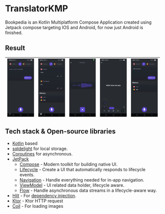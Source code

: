 # TranslatorKMP
Bookpedia is an Kotlin Multiplatform Compose Application created using Jetpack compose targeting IOS and Android, for now just Android is finished.

## Result

| ![Home](previews/home.jpg) | ![Tranlated](previews/translated.jpg) | ![VoiceToText](previews/voiceToText.jpg) | ![ResultVoiceToText](previews/resultVoiceToText.jpg) | ![BackToHome](previews/backToHome.jpg) |
|:----------------:|:----------------:|:----------------:|:----------------:|:----------------:|

## Tech stack & Open-source libraries
- [Kotlin](https://kotlinlang.org/) based
- [sqldelight](https://github.com/sqldelight/sqldelight) for local storage. 
- [Coroutines](https://kotlinlang.org/docs/reference/coroutines-overview.html) for asynchronous.
- [JetPack](https://developer.android.com/jetpack)
    - [Compose](https://developer.android.com/jetpack/compose) - Modern toolkit for building native UI.
    - [Lifecycle](https://developer.android.com/topic/libraries/architecture/lifecycle) - Create a UI that automatically responds to lifecycle events.
    - [Navigation](https://developer.android.com/jetpack/compose/navigation) - Handle everything needed for in-app navigation.
    - [ViewModel](https://developer.android.com/topic/libraries/architecture/viewmodel) - UI related data holder, lifecycle aware.
    - [Flow](https://developer.android.com/kotlin/flow?hl=pt-br) - Handle asynchronous data streams in a lifecycle-aware way.
- [Hilt](https://insert-koin.io/docs/quickstart/android/) - For [dependency injection](https://developer.android.com/training/dependency-injection/hilt-android).
- [Ktor](https://ktor.io/docs/client-create-new-application.html) - Ktor HTTP request
- [Coil](https://coil-kt.github.io/coil/) - For loading images
